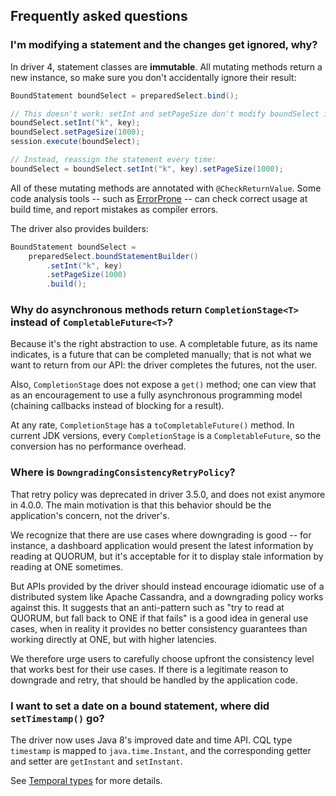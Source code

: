 ## Frequently asked questions

### I'm modifying a statement and the changes get ignored, why?

In driver 4, statement classes are **immutable**. All mutating methods return a new instance, so
make sure you don't accidentally ignore their result:

```java
BoundStatement boundSelect = preparedSelect.bind();

// This doesn't work: setInt and setPageSize don't modify boundSelect in place:
boundSelect.setInt("k", key);
boundSelect.setPageSize(1000);
session.execute(boundSelect);

// Instead, reassign the statement every time:
boundSelect = boundSelect.setInt("k", key).setPageSize(1000);
```

All of these mutating methods are annotated with `@CheckReturnValue`. Some code analysis tools --
such as [ErrorProne](https://errorprone.info/) -- can check correct usage at build time, and report
mistakes as compiler errors.

The driver also provides builders:

```java
BoundStatement boundSelect =
    preparedSelect.boundStatementBuilder()
        .setInt("k", key)
        .setPageSize(1000)
        .build();
```

### Why do asynchronous methods return `CompletionStage<T>` instead of `CompletableFuture<T>`?

Because it's the right abstraction to use. A completable future, as its name indicates, is a future
that can be completed manually; that is not what we want to return from our API: the driver
completes the futures, not the user.

Also, `CompletionStage` does not expose a `get()` method; one can view that as an encouragement to
use a fully asynchronous programming model (chaining callbacks instead of blocking for a result).

At any rate, `CompletionStage` has a `toCompletableFuture()` method. In current JDK versions, every
`CompletionStage` is a `CompletableFuture`, so the conversion has no performance overhead.

### Where is `DowngradingConsistencyRetryPolicy`?

That retry policy was deprecated in driver 3.5.0, and does not exist anymore in 4.0.0. The main
motivation is that this behavior should be the application's concern, not the driver's.

We recognize that there are use cases where downgrading is good -- for instance, a dashboard
application would present the latest information by reading at QUORUM, but it's acceptable for it to
display stale information by reading at ONE sometimes. 

But APIs provided by the driver should instead encourage idiomatic use of a distributed system like
Apache Cassandra, and a downgrading policy works against this. It suggests that an anti-pattern such
as "try to read at QUORUM, but fall back to ONE if that fails" is a good idea in general use cases, 
when in reality it provides no better consistency guarantees than working directly at ONE, but with
higher latencies. 

We therefore urge users to carefully choose upfront the consistency level that works best for their
use cases. If there is a legitimate reason to downgrade and retry, that should be handled by the
application code.

### I want to set a date on a bound statement, where did `setTimestamp()` go?

The driver now uses Java 8's improved date and time API. CQL type `timestamp` is mapped to
`java.time.Instant`, and the corresponding getter and setter are `getInstant` and `setInstant`.

See [Temporal types](../manual/core/temporal_types/) for more details.